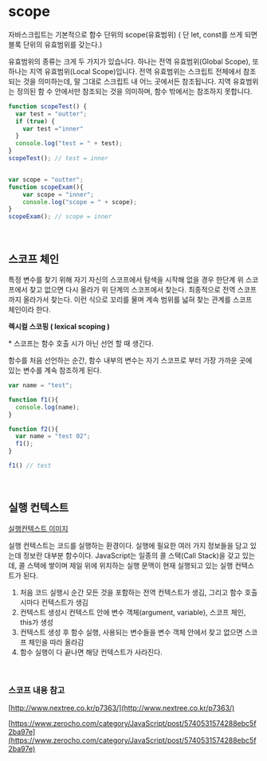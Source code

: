 # scope

자바스크립트는 기본적으로 함수 단위의 scope(유효범위) ( 단 let, const를 쓰게 되면 블록 단위의 유효범위를 갖는다.)

유효범위의 종류는 크게 두 가지가 있습니다. 하나는 전역 유효범위(Global Scope), 또 하나는 지역 유효범위(Local Scope)입니다. 전역 유효범위는 스크립트 전체에서 참조되는 것을 의미하는데, 말 그대로 스크립트 내 어느 곳에서든 참조됩니다. 지역 유효범위는 정의된 함 수 안에서만 참조되는 것을 의미하며, 함수 밖에서는 참조하지 못합니다.

```javascript
function scopeTest() {  
  var test = "outter";
  if (true) {
    var test ="inner"
  }
  console.log("test = " + test);
}
scopeTest(); // test = inner 


var scope = "outter";  
function scopeExam(){  
    var scope = "inner";
    console.log("scope = " + scope);
}
scopeExam(); // scope = inner

```

<br/>

## **스코프 체인**

특정 변수를 찾기 위해 자기 자신의 스코프에서 탐색을 시작해 없을 경우 한단계 위 스코프에서 찾고 없으면 다시 올라가 위 단계의 스코프에서 찾는다. 최종적으로 전역 스코프 까지 올라가서 찾는다. 이런 식으로 꼬리를 물며 계속 범위를 넓혀 찾는 관계를 스코프 체인이라 한다. 

**렉시컬 스코핑 ( lexical scoping )**

\* 스코프는 함수 호출 시가 아닌 선언 할 때 생긴다. 

함수를 처음 선언하는 순간, 함수 내부의 변수는 자기 스코프로 부터 가장 가까운 곳에 있는 변수를 계속 참조하게 된다.

```javascript
var name = "test";

function f1(){
  console.log(name);
}

function f2(){
  var name = "test 02";
  f1();
}

f1() // test
```

<br/>



## **실행 컨텍스트**

[실행컨텍스트 이미지](https://www.google.co.kr/search?q=%EC%9E%90%EB%B0%94%EC%8A%A4%ED%81%AC%EB%A6%BD%ED%8A%B8+%EC%8B%A4%ED%96%89+%EC%BB%A8%ED%85%8D%EC%8A%A4%ED%8A%B8&newwindow=1&source=lnms&tbm=isch&sa=X&ved=0ahUKEwiXppbTqc3aAhXIwbwKHf9mDIMQ_AUICigB&biw=1440&bih=803#imgrc=a9BuBJplOYKnMM:)

실행 컨텍스트는 코드를 실행하는 환경이다. 실행에 필요한 여러 가지 정보들을 담고 있는데 정보란 대부분 함수이다. JavaScript는 일종의 콜 스택(Call Stack)을 갖고 있는데, 콜 스택에 쌓이며 제일 위에 위치하는 실행 문맥이 현재 실행되고 있는 실행 컨텍스트가 된다.

1. 처음 코드 실행시 순간 모든 것을 포함하는 전역 컨텍스트가 생김, 그리고 함수 호출시마다 컨텍스트가 생김
2. 컨텍스트 생성시 컨텍스트 안에 변수 객체(argument, variable), 스코프 체인, this가 생성
3. 컨텍스트 생성 후 함수 실행, 사용되는 변수들을 변수 객체 안에서 찾고 없으면 스코프 체인을 따라 올라감
4. 함수 실행이 다 끝나면 해당 컨텍스트가 사라진다.

<br/>

### 스코프 내용 참고

[http://www.nextree.co.kr/p7363/](http://www.nextree.co.kr/p7363/)

[https://www.zerocho.com/category/JavaScript/post/5740531574288ebc5f2ba97e](https://www.zerocho.com/category/JavaScript/post/5740531574288ebc5f2ba97e)
